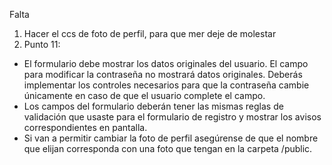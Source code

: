 Falta
1. Hacer el ccs de foto de perfil, para que mer deje de molestar
2. Punto 11:
- El formulario debe mostrar los datos originales del usuario. El campo para modificar la contraseña no mostrará datos originales. Deberás implementar los controles necesarios para que la contraseña cambie únicamente en caso de que el usuario complete el campo.
- Los campos del formulario deberán tener las mismas reglas de validación que usaste para el formulario de registro y mostrar los avisos correspondientes en pantalla.
- Si van a permitir cambiar la foto de perfil asegúrense de que el nombre que elijan corresponda con una foto que tengan en la carpeta /public.
